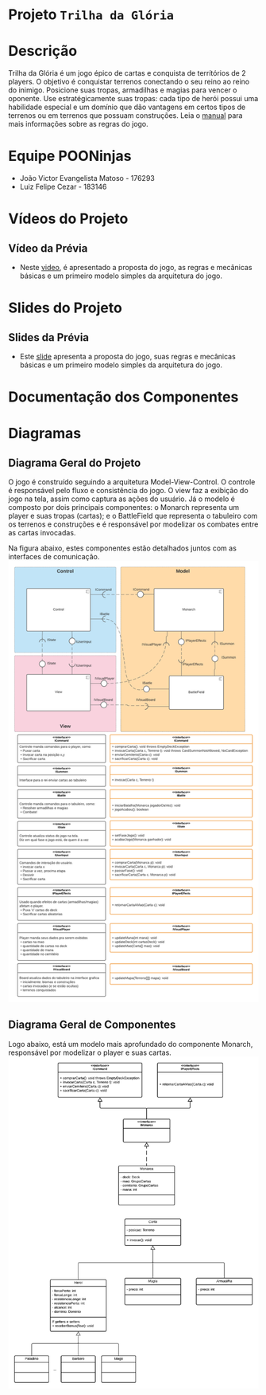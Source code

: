 # Projeto `Trilha da Glória`

# Descrição

Trilha da Glória é um jogo épico de cartas e conquista de terrítórios de 2 players. O objetivo é conquistar terrenos conectando o seu reino ao reino do inimigo. Posicione suas tropas, armadilhas e magias para vencer o oponente. Use estratégicamente suas tropas: cada tipo de herói possui uma habilidade especial e um domínio que dão vantagens em certos tipos de terrenos ou em terrenos que possuam construções.
Leia o [manual](Regras/Manual.md) para mais informações sobre as regras do jogo.

# Equipe POONinjas
* João Victor Evangelista Matoso - 176293
* Luiz Felipe Cezar - 183146

# Vídeos do Projeto

## Vídeo da Prévia
* Neste [video](assets/apresentacao-video.mp4), é apresentado a proposta do jogo, as regras e mecânicas básicas e um primeiro modelo simples da arquitetura do jogo.

# Slides do Projeto

## Slides da Prévia
* Este [slide](assets/apresentacao-slide.pdf) apresenta a proposta do jogo, suas regras e mecânicas básicas e um primeiro modelo simples da arquitetura do jogo.

# Documentação dos Componentes
# Diagramas

## Diagrama Geral do Projeto
O jogo é construído seguindo a arquitetura Model-View-Control. O controle é responsável pelo fluxo e consistência do jogo. O view faz a exibição do jogo na tela, assim como captura as ações do usuário. Já o modelo é composto por dois principais componentes: o Monarch representa um player e suas tropas (cartas); e o BattleField que representa o tabuleiro com os terrenos e construções e é responsável por modelizar os combates entre as cartas invocadas.

Na figura abaixo, estes componentes estão detalhados juntos com as interfaces de comunicação.
![Diagrama geral dos principais componentes](assets/componentes2.png)

## Diagrama Geral de Componentes
Logo abaixo, está um modelo mais aprofundado do componente Monarch, responsável por modelizar o player e suas cartas.
![Diagrama do componente Monarch](assets/monarch.png)
